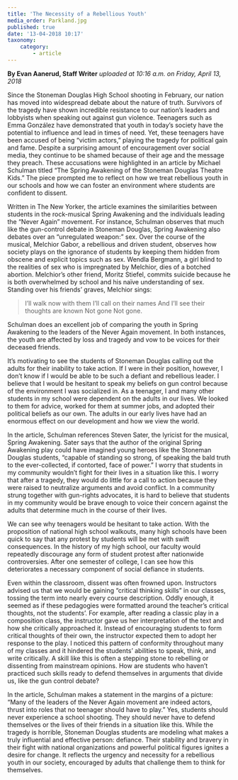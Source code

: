 ```yaml
---
title: 'The Necessity of a Rebellious Youth'
media_order: Parkland.jpg
published: true
date: '13-04-2018 10:17'
taxonomy:
    category:
        - article
---
```


**By Evan Aanerud, Staff Writer** _uploaded at 10:16 a.m. on Friday, April 13, 2018_

Since the Stoneman Douglas High School shooting in February, our nation has moved into widespread debate about the nature of truth. Survivors of the tragedy have shown incredible resistance to our nation’s leaders and lobbyists when speaking out against gun violence. Teenagers such as Emma González have demonstrated that youth in today’s society have the potential to influence and lead in times of need. Yet, these teenagers have been accused of being “victim actors,” playing the tragedy for political gain and fame. Despite a surprising amount of encouragement over social media, they continue to be shamed because of their age and the message they preach. These accusations were highlighted in an article by Michael Schulman titled “The Spring Awakening of the Stoneman Douglas Theatre Kids.” The piece prompted me to reflect on how we treat rebellious youth in our schools and how we can foster an environment where students are confident to dissent.

Written in The New Yorker, the article examines the similarities between students in the rock-musical Spring Awakening and the individuals leading the “Never Again” movement. For instance, Schulman observes that much like the gun-control debate in Stoneman Douglas, Spring Awakening also debates over an “unregulated weapon:” sex. Over the course of the musical, Melchior Gabor, a rebellious and driven student, observes how society plays on the ignorance of students by keeping them hidden from obscene and explicit topics such as sex. Wendla Bergmann, a girl blind to the realities of sex who is impregnated by Melchior, dies of a botched abortion. Melchior’s other friend, Moritz Stiefel, commits suicide because he is both overwhelmed by school and his naïve understanding of sex. Standing over his friends’ graves, Melchior sings:

> I’ll walk now with them
> I’ll call on their names
> And I’ll see their thoughts are known
> Not gone
> Not gone.
        	
Schulman does an excellent job of comparing the youth in Spring Awakening to the leaders of the Never Again movement. In both instances, the youth are affected by loss and tragedy and vow to be voices for their deceased friends.
        	
It’s motivating to see the students of Stoneman Douglas calling out the adults for their inability to take action. If I were in their position, however, I don’t know if I would be able to be such a defiant and rebellious leader. I believe that I would be hesitant to speak my beliefs on gun control because of the environment I was socialized in. As a teenager, I and many other students in my school were dependent on the adults in our lives. We looked to them for advice, worked for them at summer jobs, and adopted their political beliefs as our own. The adults in our early lives have had an enormous effect on our development and how we view the world.
        
In the article, Schulman references Steven Sater, the lyricist for the musical, Spring Awakening. Sater says that the author of the original Spring Awakening play could have imagined young heroes like the Stoneman Douglas students, “capable of standing so strong, of speaking the bald truth to the ever-collected, if contorted, face of power.” I worry that students in my community wouldn’t fight for their lives in a situation like this. I worry that after a tragedy, they would do little for a call to action because they were raised to neutralize arguments and avoid conflict. In a community strung together with gun-rights advocates, it is hard to believe that students in my community would be brave enough to voice their concern against the adults that determine much in the course of their lives.
        	
We can see why teenagers would be hesitant to take action. With the proposition of national high school walkouts, many high schools have been quick to say that any protest by students will be met with swift consequences. In the history of my high school, our faculty would repeatedly discourage any form of student protest after nationwide controversies. After one semester of college, I can see how this deteriorates a necessary component of social defiance in students.
        	
Even within the classroom, dissent was often frowned upon. Instructors advised us that we would be gaining “critical thinking skills” in our classes, tossing the term into nearly every course description. Oddly enough, it seemed as if these pedagogies were formatted around the teacher’s critical thoughts, not the students’. For example, after reading a classic play in a composition class, the instructor gave us her interpretation of the text and how she critically approached it. Instead of encouraging students to form critical thoughts of their own, the instructor expected them to adopt her response to the play. I noticed this pattern of conformity throughout many of my classes and it hindered the students’ abilities to speak, think, and write critically. A skill like this is often a stepping stone to rebelling or dissenting from mainstream opinions. How are students who haven’t practiced such skills ready to defend themselves in arguments that divide us, like the gun control debate?
            
In the article, Schulman makes a statement in the margins of a picture: “Many of the leaders of the Never Again movement are indeed actors, thrust into roles that no teenager should have to play.” Yes, students should never experience a school shooting. They should never have to defend themselves or the lives of their friends in a situation like this. While the tragedy is horrible, Stoneman Douglas students are modeling what makes a truly influential and effective person: defiance. Their stability and bravery in their fight with national organizations and powerful political figures ignites a desire for change. It reflects the urgency and necessity for a rebellious youth in our society, encouraged by adults that challenge them to think for themselves.